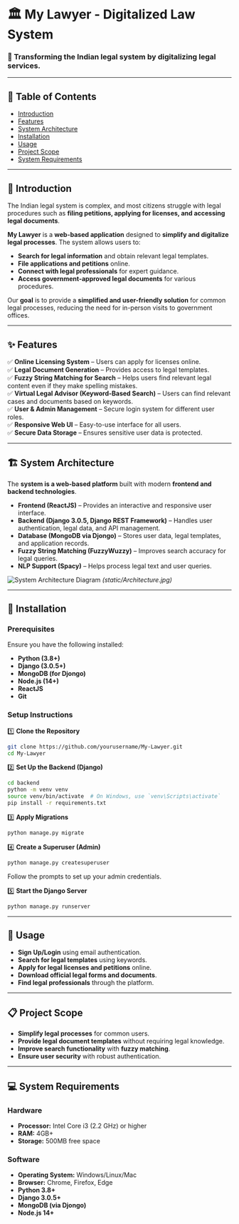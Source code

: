 # 🏛️ My Lawyer - Digitalized Law System

### 📜 Transforming the Indian legal system by digitalizing legal services.

---

## 📌 Table of Contents

- [Introduction](#introduction)
- [Features](#features)
- [System Architecture](#system-architecture)
- [Installation](#installation)
- [Usage](#usage)
- [Project Scope](#project-scope)
- [System Requirements](#system-requirements)

---

## 📖 Introduction

The Indian legal system is complex, and most citizens struggle with legal procedures such as **filing petitions, applying for licenses, and accessing legal documents**.

**My Lawyer** is a **web-based application** designed to **simplify and digitalize legal processes**. The system allows users to:
- **Search for legal information** and obtain relevant legal templates.
- **File applications and petitions** online.
- **Connect with legal professionals** for expert guidance.
- **Access government-approved legal documents** for various procedures.

Our **goal** is to provide a **simplified and user-friendly solution** for common legal processes, reducing the need for in-person visits to government offices.

---

## ✨ Features

✅ **Online Licensing System** – Users can apply for licenses online.  
✅ **Legal Document Generation** – Provides access to legal templates.  
✅ **Fuzzy String Matching for Search** – Helps users find relevant legal content even if they make spelling mistakes.  
✅ **Virtual Legal Advisor (Keyword-Based Search)** – Users can find relevant cases and documents based on keywords.  
✅ **User & Admin Management** – Secure login system for different user roles.  
✅ **Responsive Web UI** – Easy-to-use interface for all users.  
✅ **Secure Data Storage** – Ensures sensitive user data is protected.  

---

## 🏗 System Architecture

The **system is a web-based platform** built with modern **frontend and backend technologies**.

- **Frontend (ReactJS)** – Provides an interactive and responsive user interface.
- **Backend (Django 3.0.5, Django REST Framework)** – Handles user authentication, legal data, and API management.
- **Database (MongoDB via Djongo)** – Stores user data, legal templates, and application records.
- **Fuzzy String Matching (FuzzyWuzzy)** – Improves search accuracy for legal queries.
- **NLP Support (Spacy)** – Helps process legal text and user queries.

![System Architecture Diagram](#) *(static/Architecture.jpg)*

---

## 🚀 Installation

### Prerequisites
Ensure you have the following installed:
- **Python (3.8+)**
- **Django (3.0.5+)**
- **MongoDB (for Djongo)**
- **Node.js (14+)**
- **ReactJS**
- **Git**

### Setup Instructions

1️⃣ **Clone the Repository**
```sh
git clone https://github.com/yourusername/My-Lawyer.git
cd My-Lawyer
```

2️⃣ **Set Up the Backend (Django)**
```sh
cd backend
python -m venv venv
source venv/bin/activate  # On Windows, use `venv\Scripts\activate`
pip install -r requirements.txt
```

3️⃣ **Apply Migrations**
```sh
python manage.py migrate
```

4️⃣ **Create a Superuser (Admin)**
```sh
python manage.py createsuperuser
```
Follow the prompts to set up your admin credentials.

5️⃣ **Start the Django Server**
```sh
python manage.py runserver
```

---

## 📌 Usage

- **Sign Up/Login** using email authentication.
- **Search for legal templates** using keywords.
- **Apply for legal licenses and petitions** online.
- **Download official legal forms and documents**.
- **Find legal professionals** through the platform.

---

## 📋 Project Scope

- **Simplify legal processes** for common users.
- **Provide legal document templates** without requiring legal knowledge.
- **Improve search functionality** with **fuzzy matching**.
- **Ensure user security** with robust authentication.

---

## 💻 System Requirements

### Hardware
- **Processor:** Intel Core i3 (2.2 GHz) or higher  
- **RAM:** 4GB+  
- **Storage:** 500MB free space  

### Software
- **Operating System:** Windows/Linux/Mac  
- **Browser:** Chrome, Firefox, Edge  
- **Python 3.8+**  
- **Django 3.0.5+**  
- **MongoDB (via Djongo)**  
- **Node.js 14+**  
